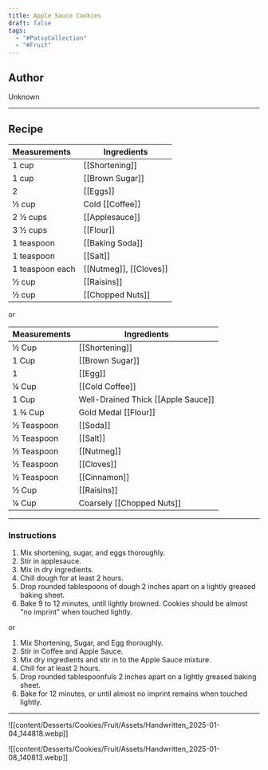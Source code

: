 ```yaml
---
title: Apple Sauce Cookies
draft: false
tags:
  - "#PatsyCollection"
  - "#Fruit"
---
```

## Author
Unknown
___
## Recipe

| Measurements    | Ingredients            |
| :-------------- | ---------------------- |
| 1 cup           | [[Shortening]]         |
| 1 cup           | [[Brown Sugar]]        |
| 2               | [[Eggs]]               |
| ½ cup           | Cold [[Coffee]]        |
| 2 ½ cups        | [[Applesauce]]         |
| 3 ½ cups        | [[Flour]]              |
| 1 teaspoon      | [[Baking Soda]]        |
| 1 teaspoon      | [[Salt]]               |
| 1 teaspoon each | [[Nutmeg]], [[Cloves]] |
| ½ cup           | [[Raisins]]            |
| ½ cup           | [[Chopped Nuts]]       |
or

| Measurements    | Ingredients            |
| --- | --- |
|½ Cup|[[Shortening]]|
|1 Cup|[[Brown Sugar]]|
|1|[[Egg]]|
|¼ Cup|[[Cold Coffee]]|
|1 Cup|Well-Drained Thick [[Apple Sauce]]|
|1 ¾ Cup|Gold Medal [[Flour]]|
|½ Teaspoon|[[Soda]]|
|½ Teaspoon|[[Salt]]|
|½ Teaspoon|[[Nutmeg]]|
|½ Teaspoon|[[Cloves]]|
|½ Teaspoon|[[Cinnamon]]|
|½ Cup|[[Raisins]]|
|¼ Cup|Coarsely [[Chopped Nuts]]|  

___
### Instructions
1. Mix shortening, sugar, and eggs thoroughly.
2. Stir in applesauce.
3. Mix in dry ingredients.
4. Chill dough for at least 2 hours.
5. Drop rounded tablespoons of dough 2 inches apart on a lightly greased baking sheet.
6. Bake 9 to 12 minutes, until lightly browned. Cookies should be almost "no imprint" when touched lightly.

or
1. Mix Shortening, Sugar, and Egg thoroughly.
2. Stir in Coffee and Apple Sauce.
3. Mix dry ingredients and stir in to the Apple Sauce mixture.
4. Chill for at least 2 hours.
5. Drop rounded tablespoonfuls 2 inches apart on a lightly greased baking sheet.
6. Bake for 12 minutes, or until almost no imprint remains when touched lightly.
___
![[content/Desserts/Cookies/Fruit/Assets/Handwritten_2025-01-04_144818.webp]]

![[content/Desserts/Cookies/Fruit/Assets/Handwritten_2025-01-08_140813.webp]]